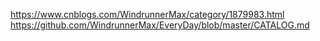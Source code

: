 https://www.cnblogs.com/WindrunnerMax/category/1879983.html
https://github.com/WindrunnerMax/EveryDay/blob/master/CATALOG.md
